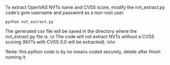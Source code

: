 To extract OpenVAS NVTs name and CVSS score, modify the nvt_extract.py code's gvm username and password as a non-root user.
```
python nvt_extract.py
```
The generated csv file will be saved in the directory where the nvt_extract.py file is. \n
The code will not extract NVTs without a CVSS scoring (NVTs with CVSS 0.0 will be extracted). \n\n

!Note: this python code is by no means coded securely, delete after finish running it.
